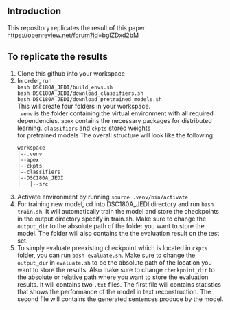 ## Introduction

This repository replicates the result of this paper https://openreview.net/forum?id=bgIZDxd2bM

## To replicate the results
1) Clone this github into your workspace
2) In order, run \
```bash DSC180A_JEDI/build_envs.sh``` \
```bash DSC180A_JEDI/download_classifiers.sh``` \
```bash DSC180A_JEDI/download_pretrained_models.sh```\
This will create four folders in your workspace. \
   ```.venv``` is the folder containing the virtual environment with all required dependencies. ```apex``` contains the necessary packages for distributed learning. ```classifiers``` and ```ckpts``` stored weights \
   for pretrained models
   The overall structure will look like the following:
   ```
   workspace
   |--.venv
   |--apex
   |--ckpts
   |--classifiers
   |--DSC180A_JEDI
   |   |--src
   ```
3) Activate environment by running ```source .venv/bin/activate```
4) For training new model, cd into DSC180A_JEDI directory and run ```bash train.sh```. It will automatically train the model and store the checkpoints in the output directory specify in train.sh. Make sure to change the ```output_dir``` to the absolute path of the folder you want to store the model. The folder will also contains the the evaluation result on the test set.
5) To simply evaluate preexisting checkpoint which is located in ```ckpts``` folder, you can run ```bash evaluate.sh```. Make sure to change the ```output_dir``` in ```evaluate.sh``` to be the absolute path of the location you want to store the results. Also make sure to change ```checkpoint_dir``` to the absolute or relative path where you want to store the evaluation results. It will contains two ```.txt``` files. The first file will contains statistics that shows the performance of the model in text reconstruction. The second file will contains the generated sentences produce by the model.
